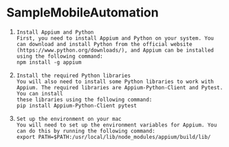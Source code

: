 # SampleMobileAutomation


1.     Install Appium and Python
       First, you need to install Appium and Python on your system. You can download and install Python from the official website 
       (https://www.python.org/downloads/), and Appium can be installed using the following command:
       npm install -g appium

2.     Install the required Python libraries
       You will also need to install some Python libraries to work with Appium. The required libraries are Appium-Python-Client and Pytest. You can install 
       these libraries using the following command:
       pip install Appium-Python-Client pytest
       
3.     Set up the environment on your mac
       You will need to set up the environment variables for Appium. You can do this by running the following command:
       export PATH=$PATH:/usr/local/lib/node_modules/appium/build/lib/
